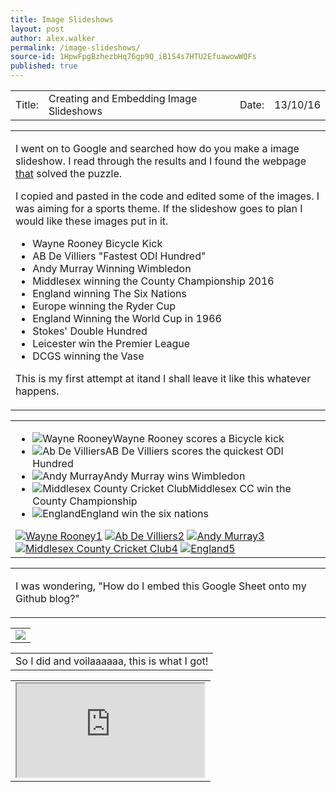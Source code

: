```yaml
---
title: Image Slideshows
layout: post
author: alex.walker
permalink: /image-slideshows/
source-id: 1HpwFpgBzhezbHq76gp9Q_iB1S4s7HTU2EfuawowWQFs
published: true
---
```


<table>
  <tr>
    <td>Title:  </td>
    <td>Creating and Embedding Image Slideshows</td>
    <td> Date:  </td>
    <td>13/10/16</td>
  </tr>
</table>

<table><td><p>I went on to Google and searched how do you make a image slideshow. I read through the results and I found the webpage <a href="http://www.starplugins.com/killercarousel/tutorials/image-carousel">that</a> solved the puzzle.</p>

<p> I copied and pasted in the code and edited some of the images. I was aiming for a sports theme. If the slideshow goes to plan I would like these images put in it.</p>
<ul>
<li> Wayne Rooney Bicycle Kick</li>
<li> AB De Villiers "Fastest ODI Hundred"</li>
<li> Andy Murray Winning Wimbledon</li>
<li> Middlesex winning the County Championship 2016</li>
<li> England winning The Six Nations</li>
<li> Europe winning the Ryder Cup </li>
<li> England Winning the World Cup in 1966</li>
<li> Stokes' Double Hundred</li>
<li> Leicester win the Premier League </li>
<li> DCGS winning the Vase</li>
</ul>
<p> This is my first attempt at itand I shall leave it like this whatever happens.</p></td></table>
<table>
<td>             
    <!-- Start WOWSlider.com BODY section -->
<div id="wowslider-container1">
<div class="ws_images"><ul>
		<li><img src="http://images.theage.com.au/2011/02/13/2182537/svROONEY-420x0.jpg" alt="Wayne Rooney" title="Rooney Bicey Kick" id="wows1_0"/>Wayne Rooney scores a Bicycle kick</li>
		<li><img src="http://st1.criclife.com/wp-content/uploads/2015/01/de-villiers-hundred.jpg" alt="Ab De Villiers" title="Quickest ODI Hundred" id="wows1_1"/>AB De Villiers scores the quickest ODI Hundred</li>
		<li><img src="http://images.radiotimes.com/namedimage/Can_Andy_Murray_win_Wimbledon_.jpg?quality=85&mode=crop&width=620&height=374&404=tv&url=/uploads/images/original/33239.jpg" alt="Andy Murray" title="Murray wins Wimbledon" id="wows1_2"/>Andy Murray wins Wimbledon</li>
		<li><img src="http://i3.getwestlondon.co.uk/incoming/article11931166.ece/ALTERNATES/s1200/GettyImages-609946994.jpg" alt="Middlesex County Cricket Club" title="County Championship" id="wows1_3"/>Middlesex CC win the County Championship</li>
		<li><img src="http://cdn.greenandgoldrugby.com/804F73/gagr/wp-content/uploads/2016/03/England-Grand-Slam-celebration-2016.jpg" alt="England" title="Win the Six Nations" id="wows1_4"/>England win the six nations</li>
	</ul></div>
	<div class="ws_bullets"><div>
		<a href="#" title="Rooney Bicey Kick"><span><img src="http://images.theage.com.au/2011/02/13/2182537/svROONEY-420x0.jpg" alt="Wayne Rooney"/>1</span></a>
		<a href="#" title="Quickest ODI Hundred"><span><img src="http://st1.criclife.com/wp-content/uploads/2015/01/de-villiers-hundred.jpg" alt="Ab De Villiers"/>2</span></a>
		<a href="#" title="Murray wins Wimbledon"><span><img src="http://images.radiotimes.com/namedimage/Can_Andy_Murray_win_Wimbledon_.jpg?quality=85&mode=crop&width=620&height=374&404=tv&url=/uploads/images/original/33239.jpg" alt="Andy Murray"/>3</span></a>
		<a href="#" title="County Championship"><span><img src="http://i3.getwestlondon.co.uk/incoming/article11931166.ece/ALTERNATES/s1200/GettyImages-609946994.jpg" alt="Middlesex County Cricket Club"/>4</span></a>
		<a href="#" title="Win the Six Nations"><span><img src="http://cdn.greenandgoldrugby.com/804F73/gagr/wp-content/uploads/2016/03/England-Grand-Slam-celebration-2016.jpg" alt="England"/>5</span></a>
	</div></div>
<div class="ws_shadow"></div>
</div>	
<script type="text/javascript" src="engine1/wowslider.js"></script>
<script type="text/javascript" src="engine1/script.js"></script>
<!-- End WOWSlider.com BODY section -->


</td>
</table>
<table>
<td>
<p>I was wondering, "How do I embed this Google Sheet onto my Github blog?"</p>
</td>
</table>
<table>
<td>
<img src="https://imagizer.imageshack.us/v2/1366x352q90/924/7opDcc.png">
</td>
</table>
<table>
<td>
So I did and voilaaaaaa, this is what I got!
</td>
</table>
<table>
<td>
<center>
<iframe src="https://docs.google.com/spreadsheets/d/1Kdv6faxP1GgXb0eQf-W2uClGqUEVXkrym98WAmdV0MQ/pubhtml?widget=true&amp;headers=false"></iframe>
</center>
</td>
</table>

